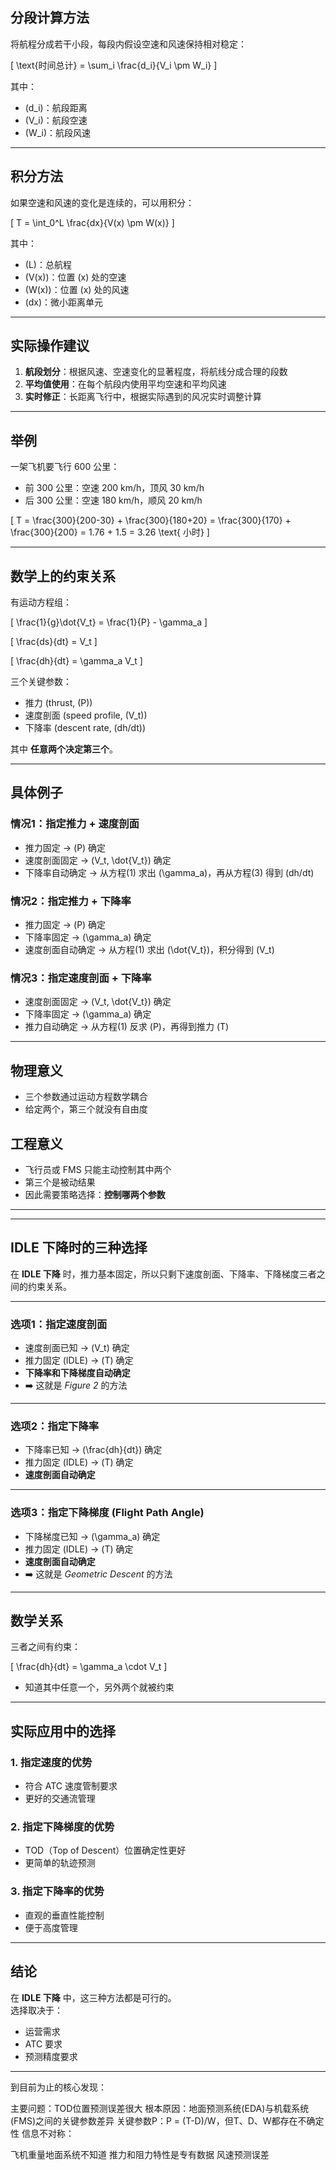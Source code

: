 ## 分段计算方法

将航程分成若干小段，每段内假设空速和风速保持相对稳定：

\[
\text{时间总计} = \sum_i \frac{d_i}{V_i \pm W_i}
\]

其中：
- \(d_i\)：航段距离  
- \(V_i\)：航段空速  
- \(W_i\)：航段风速  

---

## 积分方法

如果空速和风速的变化是连续的，可以用积分：

\[
T = \int_0^L \frac{dx}{V(x) \pm W(x)}
\]

其中：
- \(L\)：总航程  
- \(V(x)\)：位置 \(x\) 处的空速  
- \(W(x)\)：位置 \(x\) 处的风速  
- \(dx\)：微小距离单元  

---

## 实际操作建议

1. **航段划分**：根据风速、空速变化的显著程度，将航线分成合理的段数  
2. **平均值使用**：在每个航段内使用平均空速和平均风速  
3. **实时修正**：长距离飞行中，根据实际遇到的风况实时调整计算  

---

## 举例

一架飞机要飞行 600 公里：

- 前 300 公里：空速 200 km/h，顶风 30 km/h  
- 后 300 公里：空速 180 km/h，顺风 20 km/h  

\[
T = \frac{300}{200-30} + \frac{300}{180+20}
= \frac{300}{170} + \frac{300}{200}
= 1.76 + 1.5 = 3.26 \text{ 小时}
\]

---

## 数学上的约束关系

有运动方程组：

\[
\frac{1}{g}\dot{V_t} = \frac{1}{P} - \gamma_a
\]

\[
\frac{ds}{dt} = V_t
\]

\[
\frac{dh}{dt} = \gamma_a V_t
\]

三个关键参数：
- 推力 (thrust, \(P\))  
- 速度剖面 (speed profile, \(V_t\))  
- 下降率 (descent rate, \(dh/dt\))  

其中 **任意两个决定第三个**。

---

## 具体例子

### 情况1：指定推力 + 速度剖面
- 推力固定 → \(P\) 确定  
- 速度剖面固定 → \(V_t, \dot{V_t}\) 确定  
- 下降率自动确定 → 从方程(1) 求出 \(\gamma_a\)，再从方程(3) 得到 \(dh/dt\)  

### 情况2：指定推力 + 下降率
- 推力固定 → \(P\) 确定  
- 下降率固定 → \(\gamma_a\) 确定  
- 速度剖面自动确定 → 从方程(1) 求出 \(\dot{V_t}\)，积分得到 \(V_t\)  

### 情况3：指定速度剖面 + 下降率
- 速度剖面固定 → \(V_t, \dot{V_t}\) 确定  
- 下降率固定 → \(\gamma_a\) 确定  
- 推力自动确定 → 从方程(1) 反求 \(P\)，再得到推力 \(T\)  

---

## 物理意义
- 三个参数通过运动方程数学耦合  
- 给定两个，第三个就没有自由度  

## 工程意义
- 飞行员或 FMS 只能主动控制其中两个  
- 第三个是被动结果  
- 因此需要策略选择：**控制哪两个参数**

---

---
## IDLE 下降时的三种选择

在 **IDLE 下降** 时，推力基本固定，所以只剩下速度剖面、下降率、下降梯度三者之间的约束关系。

---

### 选项1：指定速度剖面
- 速度剖面已知 → \(V_t\) 确定  
- 推力固定 (IDLE) → \(T\) 确定  
- **下降率和下降梯度自动确定**  
- ➡️ 这就是 *Figure 2* 的方法

---

### 选项2：指定下降率
- 下降率已知 → \(\frac{dh}{dt}\) 确定  
- 推力固定 (IDLE) → \(T\) 确定  
- **速度剖面自动确定**

---

### 选项3：指定下降梯度 (Flight Path Angle)
- 下降梯度已知 → \(\gamma_a\) 确定  
- 推力固定 (IDLE) → \(T\) 确定  
- **速度剖面自动确定**  
- ➡️ 这就是 *Geometric Descent* 的方法

---

## 数学关系

三者之间有约束：

\[
\frac{dh}{dt} = \gamma_a \cdot V_t
\]

- 知道其中任意一个，另外两个就被约束

---

## 实际应用中的选择

### 1. 指定速度的优势
- 符合 ATC 速度管制要求  
- 更好的交通流管理  

### 2. 指定下降梯度的优势
- TOD（Top of Descent）位置确定性更好  
- 更简单的轨迹预测  

### 3. 指定下降率的优势
- 直观的垂直性能控制  
- 便于高度管理  

---

## 结论
在 **IDLE 下降** 中，这三种方法都是可行的。  
选择取决于：  
- 运营需求  
- ATC 要求  
- 预测精度要求



---


到目前为止的核心发现：

主要问题：TOD位置预测误差很大
根本原因：地面预测系统(EDA)与机载系统(FMS)之间的关键参数差异
关键参数P：P = (T-D)/W，但T、D、W都存在不确定性
信息不对称：

飞机重量地面系统不知道
推力和阻力特性是专有数据
风速预测误差